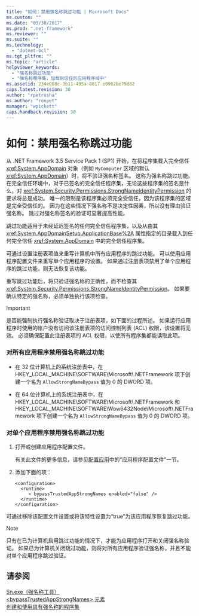 ```yaml
---
title: "如何：禁用强名称跳过功能 | Microsoft Docs"
ms.custom: ""
ms.date: "03/30/2017"
ms.prod: ".net-framework"
ms.reviewer: ""
ms.suite: ""
ms.technology: 
  - "dotnet-bcl"
ms.tgt_pltfrm: ""
ms.topic: "article"
helpviewer_keywords: 
  - "强名称跳过功能"
  - "强名称程序集，加载到信任的应用程序域中"
ms.assetid: 234e088c-3b11-495a-8817-e0962be79d82
caps.latest.revision: 30
author: "rpetrusha"
ms.author: "ronpet"
manager: "wpickett"
caps.handback.revision: 30
---
```

# 如何：禁用强名称跳过功能
从 .NET Framework 3.5 Service Pack 1 \(SP1\) 开始，在将程序集载入完全信任 <xref:System.AppDomain> 对象（例如 `MyComputer` 区域的默认 <xref:System.AppDomain>）时，将不验证强名称签名。  这称为强名称跳过功能。  在完全信任环境中，对于已签名的完全信任程序集，无论这些程序集的签名是什么，对 <xref:System.Security.Permissions.StrongNameIdentityPermission> 的要求将总是成功。  唯一的限制是该程序集必须完全受信任，因为该程序集的区域是完全受信任的。  因为在这些情况下强名称不是决定性因素，所以没有理由验证强名称。  跳过对强名称签名的验证可显著提高性能。  
  
 跳过功能适用于未经延迟签名的任何完全信任程序集，以及从由其 <xref:System.AppDomainSetup.ApplicationBase%2A> 属性指定的目录载入到任何完全信任 <xref:System.AppDomain> 中的完全信任程序集。  
  
 可通过设置注册表项值来重写计算机中所有应用程序的跳过功能。  可以使用应用程序配置文件来重写单个应用程序的设置。  如果通过注册表项禁用了单个应用程序的跳过功能，则无法恢复该功能。  
  
 重写跳过功能后，将只验证强名称的正确性，而不检查其 <xref:System.Security.Permissions.StrongNameIdentityPermission>。  如果要确认特定的强名称，必须单独执行该项检查。  
  
> [!IMPORTANT]
>  是否能强制执行强名称验证取决于注册表项，如下面的过程所述。  如果运行应用程序时使用的帐户没有访问该注册表项的访问控制列表 \(ACL\) 权限，该设置将无效。  必须确保配置此注册表项的 ACL 权限，以使所有程序集都能读取此项。  
  
### 对所有应用程序禁用强名称跳过功能  
  
-   在 32 位计算机上的系统注册表中，在 HKEY\_LOCAL\_MACHINE\\SOFTWARE\\Microsoft\\.NETFramework 项下创建一个名为 `AllowStrongNameBypass` 值为 0 的 DWORD 项。  
  
-   在 64 位计算机上的系统注册表中，在 HKEY\_LOCAL\_MACHINE\\SOFTWARE\\Microsoft\\.NETFramework 和 HKEY\_LOCAL\_MACHINE\\SOFTWARE\\Wow6432Node\\Microsoft\\.NETFramework 项下创建一个名为 `AllowStrongNameBypass` 值为 0 的 DWORD 项。  
  
### 对单个应用程序禁用强名称跳过功能  
  
1.  打开或创建应用程序配置文件。  
  
     有关此文件的更多信息，请参见[配置应用](../../../docs/framework/configure-apps/index.md)中的“应用程序配置文件”一节。  
  
2.  添加下面的项：  
  
    ```  
    <configuration>  
      <runtime>  
         < bypassTrustedAppStrongNames enabled="false" />  
      </runtime>  
    </configuration>  
    ```  
  
 可通过移除该配置文件设置或将该特性设置为“true”为该应用程序恢复跳过功能。  
  
> [!NOTE]
>  只有在已为计算机启用跳过功能的情况下，才能为应用程序打开和关闭强名称验证。  如果已为计算机关闭跳过功能，则将对所有应用程序验证强名称，并且不能对单个应用程序跳过验证。  
  
## 请参阅  
 [Sn.exe（强名称工具）](../../../docs/framework/tools/sn-exe-strong-name-tool.md)   
 [\<bypassTrustedAppStrongNames\> 元素](../../../docs/framework/configure-apps/file-schema/runtime/bypasstrustedappstrongnames-element.md)   
 [创建和使用具有强名称的程序集](../../../docs/framework/app-domains/create-and-use-strong-named-assemblies.md)